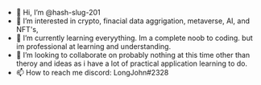 - 👋 Hi, I’m @hash-slug-201
- 👀 I’m interested in crypto, finacial data aggrigation, metaverse, AI, and NFT's,
- 🌱 I’m currently learning everyything. Im a complete noob to coding. but im professional at learning and understanding.
- 💞️ I’m looking to collaborate on probably nothing at this time other than theroy and ideas as i have a lot of practical application learning to do.
- 📫 How to reach me discord: LongJohn#2328

<!---
hash-slug-201/hash-slug-201 is a ✨ special ✨ repository because its `README.md` (this file) appears on your GitHub profile.
You can click the Preview link to take a look at your changes.
--->
